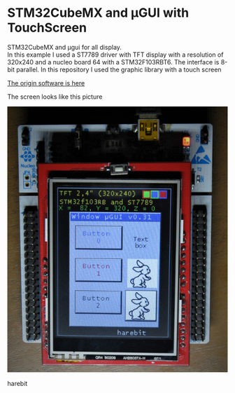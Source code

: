# STM32CubeMX and µGUI with TouchScreen

STM32CubeMX and µgui for all display.  
In this example I used a ST7789 driver with TFT display with a resolution of 320x240
and a nucleo board 64 with a STM32F103RBT6.
The interface is 8-bit parallel.
In this repository I used the graphic library with a touch screen

[The origin software is here](http://embeddedlightning.com/ugui/)

The screen looks like this picture

![Start](doc/Start.JPG)

harebit
